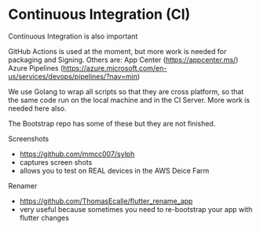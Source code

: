 # Continuous Integration (CI) 

Continuous Integration is also important

GitHub Actions is used at the moment, but more work is needed for packaging and Signing.
Others are:
App Center (https://appcenter.ms/)
Azure Pipelines (https://azure.microsoft.com/en-us/services/devops/pipelines/?nav=min)

We use Golang to wrap all scripts so that they are cross platform,
so that the same code run on the local machine and in the CI Server.
More work is needed here also.

The Bootstrap repo has some of these but they are not finished.

Screenshots
- https://github.com/mmcc007/sylph
- captures screen shots
- allows you to test on REAL devices in the AWS Deice Farm

Renamer
- https://github.com/ThomasEcalle/flutter_rename_app
- very useful because sometimes you need to re-bootstrap your app with flutter changes

